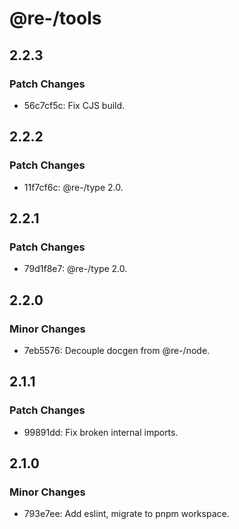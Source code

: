 # @re-/tools

## 2.2.3

### Patch Changes

-   56c7cf5c: Fix CJS build.

## 2.2.2

### Patch Changes

-   11f7cf6c: @re-/type 2.0.

## 2.2.1

### Patch Changes

-   79d1f8e7: @re-/type 2.0.

## 2.2.0

### Minor Changes

-   7eb5576: Decouple docgen from @re-/node.

## 2.1.1

### Patch Changes

-   99891dd: Fix broken internal imports.

## 2.1.0

### Minor Changes

-   793e7ee: Add eslint, migrate to pnpm workspace.
